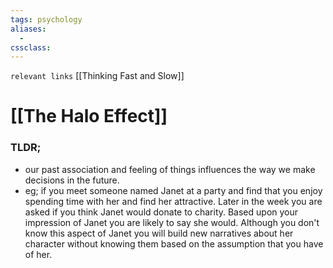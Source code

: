 ```yaml
---
tags: psychology
aliases: 
  - 
cssclass: 
---
```

`relevant links` [[Thinking Fast and Slow]]

 # [[The Halo Effect]]

### TLDR;
- our past association and feeling of things influences the way we make decisions in the future.
- eg; if you meet someone named Janet at a party and find that you enjoy spending time with her and find her attractive. Later in the week you are asked if you think Janet would donate to charity. Based upon your impression of Janet you are likely to say she would. Although you don't know this aspect of Janet you will build new narratives about her character without knowing them based on the assumption that you have of her. 